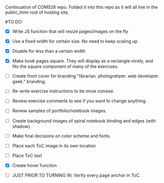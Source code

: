Continuation of COM528 repo. Folded it into this repo as it will all live in the public_html root of hosting site. 

#TO DO:
+ [x] Write JS function that will resize pages/images on the fly
+ [x] Use a fixed width for certain size. No need to keep scaling up
+ [x] Disable for less than a certain width
+ [x] Make book pages square. They will display as a rectangle nicely, and fits the square component of many of the exercises. 
+ [ ] Create front cover for branding "librarian. photograhper. web developer. geek." branding.
+ [ ] Re-write exercise instructions to be mroe consise.
+ [ ] Review exercise comments to see if you want to change anything. 
+ [ ] Review samples of portfolio/notebook images.
+ [ ] Create background images of spiral notebook binding and edges (with shadow).
+ [ ] Make final decisions on color scheme and fonts.
+ [ ] Place each ToC image in its own location
+ [ ] Place ToC text
+ [x] Create hover function
+ [ ] JUST PRIOR TO TURNING IN: Verify every page anchor in ToC.




